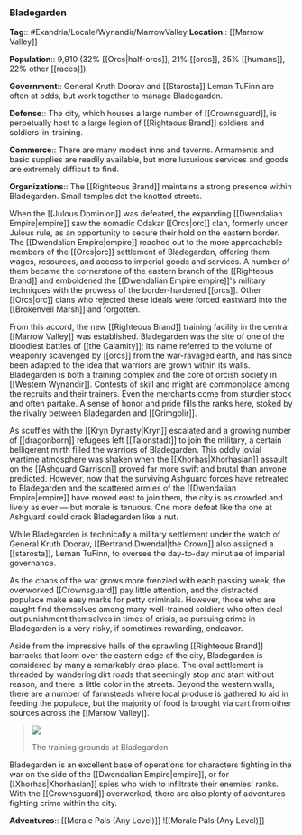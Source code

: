 ### Bladegarden
**Tag**:: #Exandria/Locale/Wynandir/MarrowValley
**Location**:: [[Marrow Valley]]

**Population**:: 9,910 (32% [[Orcs|half-orcs]], 21% [[orcs]], 25% [[humans]], 22% other [[races]])

**Government**:: General Kruth Doorav and [[Starosta]] Leman TuFinn are often at odds, but work together to manage Bladegarden.

**Defense**:: The city, which houses a large number of [[Crownsguard]], is perpetually host to a large legion of [[Righteous Brand]] soldiers and soldiers-in-training.

**Commerce**:: There are many modest inns and taverns. Armaments and basic supplies are readily available, but more luxurious services and goods are extremely difficult to find.

**Organizations**:: The [[Righteous Brand]] maintains a strong presence within Bladegarden. Small temples dot the knotted streets.

When the [[Julous Dominion]] was defeated, the expanding [[Dwendalian Empire|empire]] saw the nomadic Odakar [[Orcs|orc]] clan, formerly under Julous rule, as an opportunity to secure their hold on the eastern border. The [[Dwendalian Empire|empire]] reached out to the more approachable members of the [[Orcs|orc]] settlement of Bladegarden, offering them wages, resources, and access to imperial goods and services. A number of them became the cornerstone of the eastern branch of the [[Righteous Brand]] and emboldened the [[Dwendalian Empire|empire]]'s military techniques with the prowess of the border-hardened [[orcs]]. Other [[Orcs|orc]] clans who rejected these ideals were forced eastward into the [[Brokenveil Marsh]] and forgotten.

From this accord, the new [[Righteous Brand]] training facility in the central [[Marrow Valley]] was established. Bladegarden was the site of one of the bloodiest battles of [[the Calamity]]; its name referred to the volume of weaponry scavenged by [[orcs]] from the war-ravaged earth, and has since been adapted to the idea that warriors are grown within its walls. Bladegarden is both a training complex and the core of orcish society in [[Western Wynandir]]. Contests of skill and might are commonplace among the recruits and their trainers. Even the merchants come from sturdier stock and often partake. A sense of honor and pride fills the ranks here, stoked by the rivalry between Bladegarden and [[Grimgolir]].

As scuffles with the [[Kryn Dynasty|Kryn]] escalated and a growing number of [[dragonborn]] refugees left [[Talonstadt]] to join the military, a certain belligerent mirth filled the warriors of Bladegarden. This oddly jovial wartime atmosphere was shaken when the [[Xhorhas|Xhorhasian]] assault on the [[Ashguard Garrison]] proved far more swift and brutal than anyone predicted. However, now that the surviving Ashguard forces have retreated to Bladegarden and the scattered armies of the [[Dwendalian Empire|empire]] have moved east to join them, the city is as crowded and lively as ever — but morale is tenuous. One more defeat like the one at Ashguard could crack Bladegarden like a nut.

While Bladegarden is technically a military settlement under the watch of General Kruth Doorav, [[Bertrand Dwendal|the Crown]] also assigned a [[starosta]], Leman TuFinn, to oversee the day-to-day minutiae of imperial governance.

As the chaos of the war grows more frenzied with each passing week, the overworked [[Crownsguard]] pay little attention, and the distracted populace make easy marks for petty criminals. However, those who are caught find themselves among many well-trained soldiers who often deal out punishment themselves in times of crisis, so pursuing crime in Bladegarden is a very risky, if sometimes rewarding, endeavor.

Aside from the impressive halls of the sprawling [[Righteous Brand]] barracks that loom over the eastern edge of the city, Bladegarden is considered by many a remarkably drab place. The oval settlement is threaded by wandering dirt roads that seemingly stop and start without reason, and there is little color in the streets. Beyond the western walls, there are a number of farmsteads where local produce is gathered to aid in feeding the populace, but the majority of food is brought via cart from other sources across the [[Marrow Valley]].

> ![](https://media.dndbeyond.com/compendium-images/egtw/yDOyqyOocErRgYJK/03-06.png)
> 
> The training grounds at Bladegarden

Bladegarden is an excellent base of operations for characters fighting in the war on the side of the [[Dwendalian Empire|empire]], or for [[Xhorhas|Xhorhasian]] spies who wish to infiltrate their enemies' ranks. With the [[Crownsguard]] overworked, there are also plenty of adventures fighting crime within the city.

**Adventures**:: [[Morale Pals (Any Level)]]
![[Morale Pals (Any Level)]]